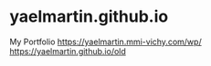 # yaelmartin.github.io
My Portfolio
https://yaelmartin.mmi-vichy.com/wp/
https://yaelmartin.github.io/old
